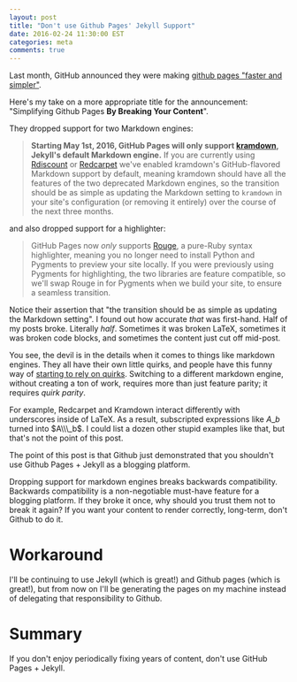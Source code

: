 ```yaml
---
layout: post
title: "Don't use Github Pages' Jekyll Support"
date: 2016-02-24 11:30:00 EST
categories: meta
comments: true
---
```


Last month, GitHub announced they were making [github pages "faster and simpler"](https://github.com/blog/2100-github-pages-now-faster-and-simpler-with-jekyll-3-0).

Here's my take on a more appropriate title for the announcement: "Simplifying Github Pages **By Breaking Your Content**".

They dropped support for two Markdown engines:

> **Starting May 1st, 2016, GitHub Pages will only support [kramdown](http://kramdown.gettalong.org/), Jekyll's default Markdown engine.** If you are currently using [Rdiscount](https://github.com/davidfstr/rdiscount) or [Redcarpet](https://github.com/vmg/redcarpet) we've enabled kramdown's GitHub-flavored Markdown support by default, meaning kramdown should have all the features of the two deprecated Markdown engines, so the transition should be as simple as updating the Markdown setting to `kramdown` in your site's configuration (or removing it entirely) over the course of the next three months.

and also dropped support for a highlighter:

> GitHub Pages now *only* supports [Rouge](https://github.com/jneen/rouge), a pure-Ruby syntax highlighter, meaning you no longer need to install Python and Pygments to preview your site locally. If you were previously using Pygments for highlighting, the two libraries are feature compatible, so we'll swap Rouge in for Pygments when we build your site, to ensure a seamless transition.

Notice their assertion that "the transition should be as simple as updating the Markdown setting".
I found out how accurate *that* was first-hand.
Half of my posts broke.
Literally *half*.
Sometimes it was broken LaTeX, sometimes it was broken code blocks, and sometimes the content just cut off mid-post.

You see, the devil is in the details when it comes to things like markdown engines.
They all have their own little quirks, and people have this funny way of [starting to rely on quirks](https://xkcd.com/1172/).
Switching to a different markdown engine, without creating a ton of work, requires more than just feature parity; it requires *quirk parity*.

For example, Redcarpet and Kramdown interact differently with underscores inside of LaTeX.
As a result, subscripted expressions like $A\_b$ turned into $A\\\_b$.
I could list a dozen other stupid examples like that, but that's not the point of this post.

The point of this post is that Github just demonstrated that you shouldn't use Github Pages + Jekyll as a blogging platform.

Dropping support for markdown engines breaks backwards compatibility.
Backwards compatibility is a non-negotiable must-have feature for a blogging platform.
If they broke it once, why should you trust them not to break it again?
If you want your content to render correctly, long-term, don't Github to do it.

# Workaround

I'll be continuing to use Jekyll (which is great!) and Github pages (which is great!), but from now on I'll be generating the pages on my machine instead of delegating that responsibility to Github.



# Summary

If you don't enjoy periodically fixing years of content, don't use GitHub Pages + Jekyll.
